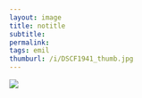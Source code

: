 ```yaml
---
layout: image
title: notitle
subtitle: 
permalink: 
tags: emil
thumburl: /i/DSCF1941_thumb.jpg
---
```

![]({{site.url}}/i/DSCF1941_thumb.jpg)
